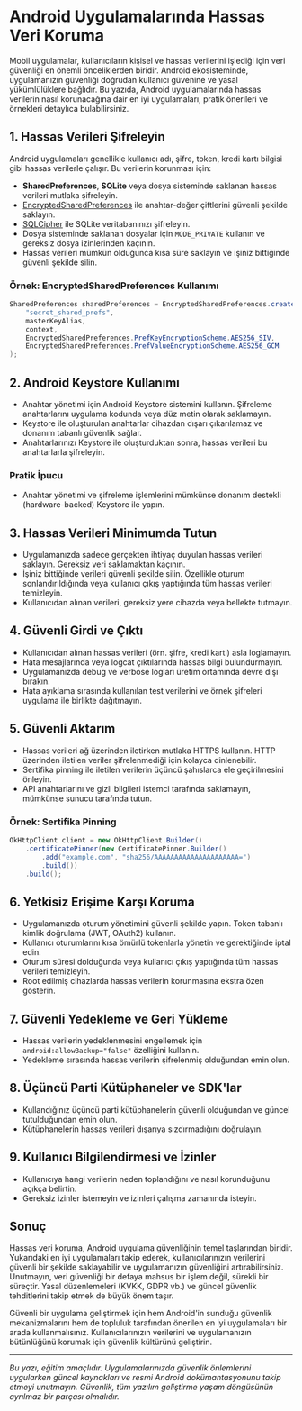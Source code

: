 # Android Uygulamalarında Hassas Veri Koruma

Mobil uygulamalar, kullanıcıların kişisel ve hassas verilerini işlediği için veri güvenliği en önemli önceliklerden biridir. Android ekosisteminde, uygulamanızın güvenliği doğrudan kullanıcı güvenine ve yasal yükümlülüklere bağlıdır. Bu yazıda, Android uygulamalarında hassas verilerin nasıl korunacağına dair en iyi uygulamaları, pratik önerileri ve örnekleri detaylıca bulabilirsiniz.

## 1. Hassas Verileri Şifreleyin

Android uygulamaları genellikle kullanıcı adı, şifre, token, kredi kartı bilgisi gibi hassas verilerle çalışır. Bu verilerin korunması için:

- **SharedPreferences**, **SQLite** veya dosya sisteminde saklanan hassas verileri mutlaka şifreleyin.
- [EncryptedSharedPreferences](https://developer.android.com/reference/androidx/security/crypto/EncryptedSharedPreferences) ile anahtar-değer çiftlerini güvenli şekilde saklayın.
- [SQLCipher](https://www.zetetic.net/sqlcipher/) ile SQLite veritabanınızı şifreleyin.
- Dosya sisteminde saklanan dosyalar için `MODE_PRIVATE` kullanın ve gereksiz dosya izinlerinden kaçının.
- Hassas verileri mümkün olduğunca kısa süre saklayın ve işiniz bittiğinde güvenli şekilde silin.

### Örnek: EncryptedSharedPreferences Kullanımı

```java
SharedPreferences sharedPreferences = EncryptedSharedPreferences.create(
    "secret_shared_prefs",
    masterKeyAlias,
    context,
    EncryptedSharedPreferences.PrefKeyEncryptionScheme.AES256_SIV,
    EncryptedSharedPreferences.PrefValueEncryptionScheme.AES256_GCM
);
```

## 2. Android Keystore Kullanımı

- Anahtar yönetimi için Android Keystore sistemini kullanın. Şifreleme anahtarlarını uygulama kodunda veya düz metin olarak saklamayın.
- Keystore ile oluşturulan anahtarlar cihazdan dışarı çıkarılamaz ve donanım tabanlı güvenlik sağlar.
- Anahtarlarınızı Keystore ile oluşturduktan sonra, hassas verileri bu anahtarlarla şifreleyin.

### Pratik İpucu
- Anahtar yönetimi ve şifreleme işlemlerini mümkünse donanım destekli (hardware-backed) Keystore ile yapın.

## 3. Hassas Verileri Minimumda Tutun

- Uygulamanızda sadece gerçekten ihtiyaç duyulan hassas verileri saklayın. Gereksiz veri saklamaktan kaçının.
- İşiniz bittiğinde verileri güvenli şekilde silin. Özellikle oturum sonlandırıldığında veya kullanıcı çıkış yaptığında tüm hassas verileri temizleyin.
- Kullanıcıdan alınan verileri, gereksiz yere cihazda veya bellekte tutmayın.

## 4. Güvenli Girdi ve Çıktı

- Kullanıcıdan alınan hassas verileri (örn. şifre, kredi kartı) asla loglamayın.
- Hata mesajlarında veya logcat çıktılarında hassas bilgi bulundurmayın.
- Uygulamanızda debug ve verbose logları üretim ortamında devre dışı bırakın.
- Hata ayıklama sırasında kullanılan test verilerini ve örnek şifreleri uygulama ile birlikte dağıtmayın.

## 5. Güvenli Aktarım

- Hassas verileri ağ üzerinden iletirken mutlaka HTTPS kullanın. HTTP üzerinden iletilen veriler şifrelenmediği için kolayca dinlenebilir.
- Sertifika pinning ile iletilen verilerin üçüncü şahıslarca ele geçirilmesini önleyin.
- API anahtarlarını ve gizli bilgileri istemci tarafında saklamayın, mümkünse sunucu tarafında tutun.

### Örnek: Sertifika Pinning

```java
OkHttpClient client = new OkHttpClient.Builder()
    .certificatePinner(new CertificatePinner.Builder()
        .add("example.com", "sha256/AAAAAAAAAAAAAAAAAAAAA=")
        .build())
    .build();
```

## 6. Yetkisiz Erişime Karşı Koruma

- Uygulamanızda oturum yönetimini güvenli şekilde yapın. Token tabanlı kimlik doğrulama (JWT, OAuth2) kullanın.
- Kullanıcı oturumlarını kısa ömürlü tokenlarla yönetin ve gerektiğinde iptal edin.
- Oturum süresi dolduğunda veya kullanıcı çıkış yaptığında tüm hassas verileri temizleyin.
- Root edilmiş cihazlarda hassas verilerin korunmasına ekstra özen gösterin.

## 7. Güvenli Yedekleme ve Geri Yükleme

- Hassas verilerin yedeklenmesini engellemek için `android:allowBackup="false"` özelliğini kullanın.
- Yedekleme sırasında hassas verilerin şifrelenmiş olduğundan emin olun.

## 8. Üçüncü Parti Kütüphaneler ve SDK'lar

- Kullandığınız üçüncü parti kütüphanelerin güvenli olduğundan ve güncel tutulduğundan emin olun.
- Kütüphanelerin hassas verileri dışarıya sızdırmadığını doğrulayın.

## 9. Kullanıcı Bilgilendirmesi ve İzinler

- Kullanıcıya hangi verilerin neden toplandığını ve nasıl korunduğunu açıkça belirtin.
- Gereksiz izinler istemeyin ve izinleri çalışma zamanında isteyin.

## Sonuç

Hassas veri koruma, Android uygulama güvenliğinin temel taşlarından biridir. Yukarıdaki en iyi uygulamaları takip ederek, kullanıcılarınızın verilerini güvenli bir şekilde saklayabilir ve uygulamanızın güvenliğini artırabilirsiniz. Unutmayın, veri güvenliği bir defaya mahsus bir işlem değil, sürekli bir süreçtir. Yasal düzenlemeleri (KVKK, GDPR vb.) ve güncel güvenlik tehditlerini takip etmek de büyük önem taşır.

Güvenli bir uygulama geliştirmek için hem Android'in sunduğu güvenlik mekanizmalarını hem de topluluk tarafından önerilen en iyi uygulamaları bir arada kullanmalısınız. Kullanıcılarınızın verilerini ve uygulamanızın bütünlüğünü korumak için güvenlik kültürünü geliştirin.

---

*Bu yazı, eğitim amaçlıdır. Uygulamalarınızda güvenlik önlemlerini uygularken güncel kaynakları ve resmi Android dokümantasyonunu takip etmeyi unutmayın. Güvenlik, tüm yazılım geliştirme yaşam döngüsünün ayrılmaz bir parçası olmalıdır.* 